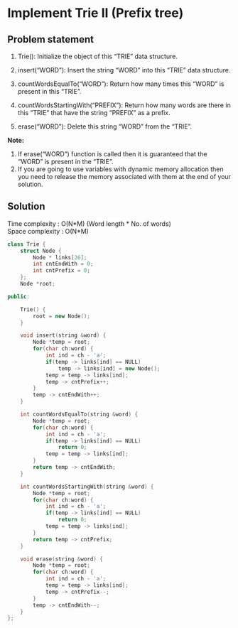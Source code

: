 # Implement Trie II (Prefix tree)

## Problem statement

1. Trie(): Initialize the object of this “TRIE” data structure.

2. insert(“WORD”): Insert the string “WORD” into this “TRIE” data structure.

3. countWordsEqualTo(“WORD”): Return how many times this “WORD” is present in this “TRIE”.

4. countWordsStartingWith(“PREFIX”): Return how many words are there in this “TRIE” that have the string “PREFIX” as a prefix.

5. erase(“WORD”): Delete this string “WORD” from the “TRIE”.

**Note:**

1. If erase(“WORD”) function is called then it is guaranteed that the “WORD” is present in the “TRIE”.
2. If you are going to use variables with dynamic memory allocation then you need to release the memory associated with them at the end of your solution.

## Solution

Time complexity : O(N\*M) (Word length \* No. of words)  
Space complexity : O(N\*M)

```cpp
class Trie {
	struct Node {
        Node * links[26];
        int cntEndWith = 0;
        int cntPrefix = 0;
    };
    Node *root;

public:

    Trie() {
        root = new Node();
    }

    void insert(string &word) {
        Node *temp = root;
        for(char ch:word) {
            int ind = ch - 'a';
            if(temp -> links[ind] == NULL)
                temp -> links[ind] = new Node();
            temp = temp -> links[ind];
            temp -> cntPrefix++;
        }
        temp -> cntEndWith++;
    }

    int countWordsEqualTo(string &word) {
        Node *temp = root;
        for(char ch:word) {
            int ind = ch - 'a';
            if(temp -> links[ind] == NULL)
                return 0;
            temp = temp -> links[ind];
        }
        return temp -> cntEndWith;
    }

    int countWordsStartingWith(string &word) {
        Node *temp = root;
        for(char ch:word) {
            int ind = ch - 'a';
            if(temp -> links[ind] == NULL)
                return 0;
            temp = temp -> links[ind];
        }
        return temp -> cntPrefix;
    }

    void erase(string &word) {
        Node *temp = root;
        for(char ch:word) {
            int ind = ch - 'a';
            temp = temp -> links[ind];
            temp -> cntPrefix--;
        }
        temp -> cntEndWith--;
    }
};
```
